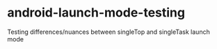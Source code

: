 # android-launch-mode-testing

Testing differences/nuances between singleTop and singleTask launch mode
